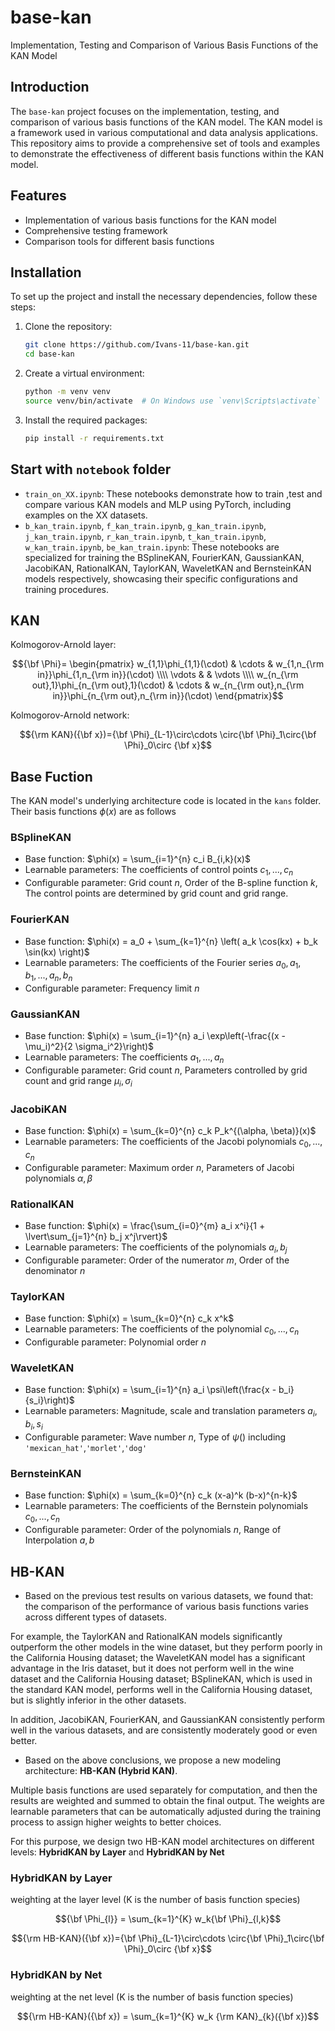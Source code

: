 # base-kan

Implementation, Testing and Comparison of Various Basis Functions of the KAN Model

## Introduction

The `base-kan` project focuses on the implementation, testing, and comparison of various basis functions of the KAN model. The KAN model is a framework used in various computational and data analysis applications. This repository aims to provide a comprehensive set of tools and examples to demonstrate the effectiveness of different basis functions within the KAN model.

## Features

- Implementation of various basis functions for the KAN model
- Comprehensive testing framework
- Comparison tools for different basis functions

## Installation

To set up the project and install the necessary dependencies, follow these steps:

1. Clone the repository:
   ```sh
   git clone https://github.com/Ivans-11/base-kan.git
   cd base-kan
   ```

2. Create a virtual environment:
   ```sh
   python -m venv venv
   source venv/bin/activate  # On Windows use `venv\Scripts\activate`
   ```

3. Install the required packages:
   ```sh
   pip install -r requirements.txt
   ```

## Start with `notebook` folder

- `train_on_XX.ipynb`: These notebooks demonstrate how to train ,test and compare various KAN models and MLP using PyTorch, including examples on the XX datasets.
- `b_kan_train.ipynb`, `f_kan_train.ipynb`, `g_kan_train.ipynb`, `j_kan_train.ipynb`, `r_kan_train.ipynb`, `t_kan_train.ipynb`, `w_kan_train.ipynb`, `be_kan_train.ipynb`: These notebooks are specialized for training the BSplineKAN, FourierKAN, GaussianKAN, JacobiKAN, RationalKAN, TaylorKAN, WaveletKAN and BernsteinKAN models respectively, showcasing their specific configurations and training procedures.

## KAN

Kolmogorov-Arnold layer:

$${\bf \Phi}= \begin{pmatrix} w_{1,1}\phi_{1,1}(\cdot) & \cdots & w_{1,n_{\rm in}}\phi_{1,n_{\rm in}}(\cdot) \\\\ \vdots & & \vdots \\\\ w_{n_{\rm out},1}\phi_{n_{\rm out},1}(\cdot) & \cdots & w_{n_{\rm out},n_{\rm in}}\phi_{n_{\rm out},n_{\rm in}}(\cdot) \end{pmatrix}$$

Kolmogorov-Arnold network:

$${\rm KAN}({\bf x})={\bf \Phi}_{L-1}\circ\cdots \circ{\bf \Phi}_1\circ{\bf \Phi}_0\circ {\bf x}$$

## Base Fuction

The KAN model's underlying architecture code is located in the `kans` folder. Their basis functions $\phi(x)$ are as follows

### BSplineKAN
- Base function: $\phi(x) = \sum_{i=1}^{n} c_i B_{i,k}(x)$
- Learnable parameters: The coefficients of control points $c_1 ,..., c_n$
- Configurable parameter: Grid count $n$, Order of the B-spline function $k$, The control points are determined by grid count and grid range.

### FourierKAN
- Base function: $\phi(x) = a_0 + \sum_{k=1}^{n} \left( a_k \cos(kx) + b_k \sin(kx) \right)$
- Learnable parameters: The coefficients of the Fourier series $a_0, a_1, b_1 ,..., a_n, b_n$
- Configurable parameter: Frequency limit $n$

### GaussianKAN
- Base function: $\phi(x) = \sum_{i=1}^{n} a_i \exp\left(-\frac{(x - \mu_i)^2}{2 \sigma_i^2}\right)$
- Learnable parameters: The coefficients $a_1,..., a_n$
- Configurable parameter: Grid count $n$, Parameters controlled by grid count and grid range $\mu_i,\sigma_i$

### JacobiKAN
- Base function: $\phi(x) = \sum_{k=0}^{n} c_k P_k^{(\alpha, \beta)}(x)$
- Learnable parameters: The coefficients of the Jacobi polynomials $c_0 ,..., c_n$
- Configurable parameter: Maximum order $n$, Parameters of Jacobi polynomials $\alpha, \beta$

### RationalKAN
- Base function: $\phi(x) = \frac{\sum_{i=0}^{m} a_i x^i}{1 + \lvert\sum_{j=1}^{n} b_j x^j\rvert}$
- Learnable parameters: The coefficients of the polynomials $a_i, b_j$
- Configurable parameter: Order of the numerator $m$, Order of the denominator $n$

### TaylorKAN
- Base function: $\phi(x) = \sum_{k=0}^{n} c_k x^k$
- Learnable parameters: The coefficients of the polynomial $c_0 ,..., c_n$
- Configurable parameter: Polynomial order $n$

### WaveletKAN
- Base function: $\phi(x) = \sum_{i=1}^{n} a_i \psi\left(\frac{x - b_i}{s_i}\right)$
- Learnable parameters: Magnitude, scale and translation parameters $a_i, b_i, s_i$
- Configurable parameter: Wave number $n$, Type of $\psi()$ including `'mexican_hat'`,`'morlet'`,`'dog'`

### BernsteinKAN
- Base function: $\phi(x) = \sum_{k=0}^{n} c_k (x-a)^k (b-x)^{n-k}$
- Learnable parameters: The coefficients of the Bernstein polynomials $c_0 ,..., c_n$
- Configurable parameter:  Order of the polynomials $n$, Range of Interpolation $a, b$

## HB-KAN
- Based on the previous test results on various datasets, we found that: the comparison of the performance of various basis functions varies across different types of datasets.

For example, the TaylorKAN and RationalKAN models significantly outperform the other models in the wine dataset, but they perform poorly in the California Housing dataset; the WaveletKAN model has a significant advantage in the Iris dataset, but it does not perform well in the wine dataset and the California Housing dataset; BSplineKAN, which is used in the standard KAN model, performs well in the California Housing dataset, but is slightly inferior in the other datasets.

In addition, JacobiKAN, FourierKAN, and GaussianKAN consistently perform well in the various datasets, and are consistently moderately good or even better.

- Based on the above conclusions, we propose a new modeling architecture: **HB-KAN (Hybrid KAN)**.

Multiple basis functions are used separately for computation, and then the results are weighted and summed to obtain the final output. The weights are learnable parameters that can be automatically adjusted during the training process to assign higher weights to better choices.

For this purpose, we design two HB-KAN model architectures on different levels: **HybridKAN by Layer** and **HybridKAN by Net**

### HybridKAN by Layer
weighting at the layer level (K is the number of basis function species)

$${\bf \Phi_{l}} = \sum_{k=1}^{K} w_k{\bf \Phi}_{l,k}$$

$${\rm HB-KAN}({\bf x})={\bf \Phi}_{L-1}\circ\cdots \circ{\bf \Phi}_1\circ{\bf \Phi}_0\circ {\bf x}$$

### HybridKAN by Net
weighting at the net level (K is the number of basis function species)

$${\rm HB-KAN}({\bf x}) = \sum_{k=1}^{K} w_k {\rm KAN}_{k}({\bf x})$$